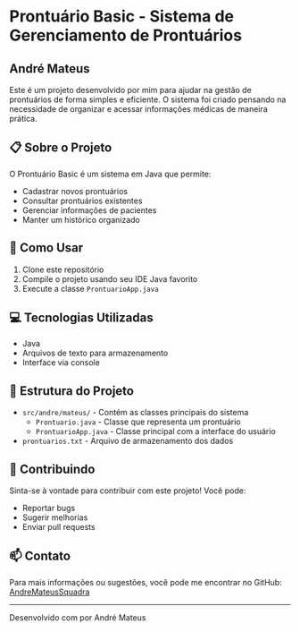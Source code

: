 # Prontuário Basic - Sistema de Gerenciamento de Prontuários

## André Mateus

Este é um projeto desenvolvido por mim para ajudar na gestão de prontuários de forma simples e eficiente. O sistema foi criado pensando na necessidade de organizar e acessar informações médicas de maneira prática.

## 📋 Sobre o Projeto

O Prontuário Basic é um sistema em Java que permite:
- Cadastrar novos prontuários
- Consultar prontuários existentes
- Gerenciar informações de pacientes
- Manter um histórico organizado

## 🚀 Como Usar

1. Clone este repositório
2. Compile o projeto usando seu IDE Java favorito
3. Execute a classe `ProntuarioApp.java`

## 💻 Tecnologias Utilizadas

- Java
- Arquivos de texto para armazenamento
- Interface via console

## 📝 Estrutura do Projeto

- `src/andre/mateus/` - Contém as classes principais do sistema
  - `Prontuario.java` - Classe que representa um prontuário
  - `ProntuarioApp.java` - Classe principal com a interface do usuário
- `prontuarios.txt` - Arquivo de armazenamento dos dados

## 🤝 Contribuindo

Sinta-se à vontade para contribuir com este projeto! Você pode:
- Reportar bugs
- Sugerir melhorias
- Enviar pull requests

## 📫 Contato

Para mais informações ou sugestões, você pode me encontrar no GitHub: [AndreMateusSquadra](https://github.com/AndreMateusSquadra)

---

Desenvolvido com por André Mateus 